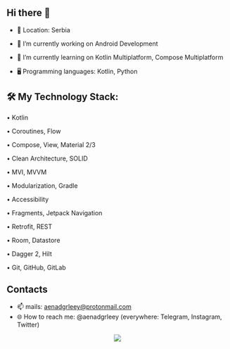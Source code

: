 ## Hi there 👋

- 📍 Location: Serbia

- 🔭 I’m currently working on Android Development
   
- 🌱 I’m currently learning on Kotlin Multiplatform, Compose Multiplatform

- 🖥 Programming languages: Kotlin, Python

## 🛠️ My Technology Stack:

• Kotlin

• Coroutines, Flow

• Compose, View, Material 2/3

• Clean Architecture, SOLID

• MVI, MVVM

• Modularization, Gradle

• Accessibility

• Fragments, Jetpack Navigation

• Retrofit, REST

• Room, Datastore

• Dagger 2, Hilt

• Git, GitHub, GitLab


## Сontacts
- 📫 mails: aenadgrleey@protonmail.com
- 🌐 How to reach me: @aenadgrleey (everywhere: Telegram, Instagram, Twitter)

<div align="center">
  <img src="https://web.archive.org/web/20091019133631/http://www.geocities.com/jeepcodeblue/flamebar.gif">
</div>

<!--
**aenadgrleey/aenadgrleey** is a ✨ _special_ ✨ repository because its `README.md` (this file) appears on your GitHub profile.

Here are some ideas to get you started:

- 🔭 I’m currently working on ...
- 🌱 I’m currently learning ...
- 👯 I’m looking to collaborate on ...
- 🤔 I’m looking for help with ...
- 💬 Ask me about ...
- 📫 How to reach me: ...
- 😄 Pronouns: ...
- ⚡ Fun fact: ...
-->
